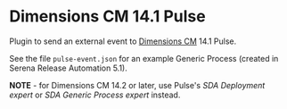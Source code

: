 Dimensions CM 14.1 Pulse
========================

Plugin to send an external event to [Dimensions CM](http://www.serena.com/dimensions-cm) 14.1 Pulse.

See the file `pulse-event.json` for an example Generic Process (created in Serena Release Automation 5.1).

**NOTE** - for Dimensions CM 14.2 or later, use Pulse's _SDA Deployment expert_ or _SDA Generic Process expert_ instead.
